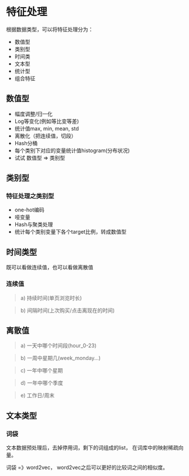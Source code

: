 # 特征处理
根据数据类型，可以将特征处理分为：

* 数值型
* 类别型
* 时间类
* 文本型
* 统计型
* 组合特征

## 数值型


* 幅度调整/归一化
* Log等变化(例如等比变等差)
* 统计值max, min, mean, std
* 离散化（把连续值，切段）
* Hash分桶
* 每个类别下对应的变量统计值histogram(分布状况)
* 试试 数值型 => 类别型


## 类别型
### 特征处理之类别型

* one-hot编码
* 哑变量
* Hash与聚类处理
* 统计每个类别变量下各个target比例，转成数值型


## 时间类型
既可以看做连续值，也可以看做离散值

### 连续值


> a) 持续时间(单页浏览时长)

> b) 间隔时间(上次购买/点击离现在的时间)



## 离散值

> a) 一天中哪个时间段(hour_0-23)

> b) 一周中星期几(week_monday...)

> c) 一年中哪个星期

> d) 一年中哪个季度

> e) 工作日/周末

## 文本类型

### 词袋

文本数据预处理后，去掉停用词，剩下的词组成的list， 在词库中的映射稀疏向量。


词袋 =》word2vec，
word2vec之后可以更好的比较词之间的相似度。
